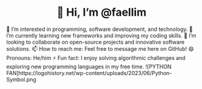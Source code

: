 <h1 align="center">👋 Hi, I’m @faellim</h1>
👀 I’m interested in programming, software development, and technology.
🌱 I’m currently learning new frameworks and improving my coding skills.
💞️ I’m looking to collaborate on open-source projects and innovative software solutions.
📫 How to reach me: Feel free to message me here on GitHub!
😄 Pronouns: He/him
⚡ Fun fact: I enjoy solving algorithmic challenges and exploring new programming languages in my free time.
![PYTHON FAN]https://logohistory.net/wp-content/uploads/2023/06/Python-Symbol.png
